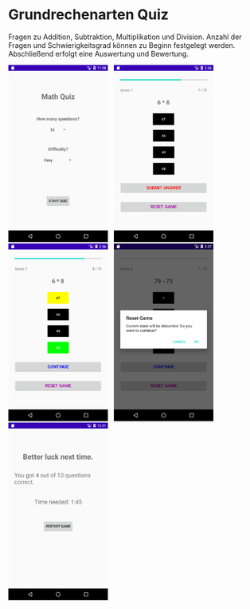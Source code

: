 # Grundrechenarten Quiz

Fragen zu Addition, Subtraktion, Multiplikation und Division. Anzahl der Fragen und Schwierigkeitsgrad können zu Beginn festgelegt werden. Abschließend erfolgt eine Auswertung und Bewertung. 

<div style="display: inline;" >
  <img src="./images/screenshot0.png" alt="screenshot" width="200" />&nbsp;&nbsp;
  <img src="./images/screenshot1.png" alt="screenshot1" width="200" />&nbsp;&nbsp;
  <img src="./images/screenshot2.png" alt="screenshot2" width="200" />&nbsp;&nbsp;
  <img src="./images/screenshot4.png" alt="screenshot4" width="200" />&nbsp;&nbsp;
  <img src="./images/screenshot3.png" alt="screenshot3" width="200" />&nbsp;&nbsp;
</div>
